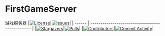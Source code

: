 # FirstGameServer
游戏服务器
|[![License][license:badge]](/LICENSE)|[![Issues][issues:badge]][issues]|
| ------ | ------------------------------------------------ |
|[![Stargazers][stargazers:badge]][stargazers]|[![Pulls][pulls:badge]][pulls]|
|[![Contributors][contributors:badge]][contributors]|[![Commit Activity][commit-activity:badge]][commit-activity]|

[license:badge]: https://img.shields.io/github/license/FirstGameDevOrg/FirstGameServer?logo=github&style=for-the-badge

[issues:badge]: https://img.shields.io/github/issues/FirstGameDevOrg/FirstGameServer?logo=github&style=for-the-badge
[issues]: https://github.com/FirstGameDevOrg/FirstGameServer/issues

[stargazers:badge]: https://img.shields.io/github/stars/FirstGameDevOrg/FirstGameServer?logo=github&style=for-the-badge
[stargazers]: https://github.com/FirstGameDevOrg/FirstGameServer/stargazers

[pulls:badge]: https://img.shields.io/github/issues-pr/FirstGameDevOrg/FirstGameServer?logo=github&color=0088ff&style=for-the-badge
[pulls]: https://github.com/FirstGameDevOrg/FirstGameServer/pulls

[commit-activity:badge]: https://img.shields.io/github/commit-activity/m/FirstGameDevOrg/FirstGameServer?logo=github&style=for-the-badge
[commit-activity]: https://github.com/FirstGameDevOrg/FirstGameServer/pulse

[contributors:badge]: https://img.shields.io/github/contributors/FirstGameDevOrg/FirstGameServer?logo=github&style=for-the-badge
[contributors]: https://github.com/FirstGameDevOrg/FirstGameServer/contributors
